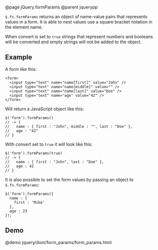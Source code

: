 @page jQuery.formParams
@parent jquerypp

`$.fn.formParams` returns an object of name-value pairs that represents values in a form.
It is able to nest values use a square bracket notation in the element name.

When convert is set to `true` strings that represent numbers and booleans will
be converted and empty strings will not be added to the object.

## Example

A form like this:

    <form>
      <input type="text" name="name[first]" value="John" />
      <input type="text" name="name[middle]" value="" />
      <input type="text" name="name[last]" value="Doe" />
      <input type="text" name="age" value="42" />
    </form>

Will return a JavaScript object like this:

    $('form').formParams()
    // -> {
    //   name : { first : "John", middle : "", last : "Doe" },
    //   age : "42"
    // }

With *convert* set to `true` it will look like this:

    $('form').formParams(true)
    // -> {
    //   name : { first : "John", last : "Doe" },
    //   age : 42
    // }

It is also possible to set the form values by passing an object to `$.fn.formParams`:

    $('form').formParams({
      name : {
        first : 'Mike'
      },
      age : 23
    });

## Demo

@demo jquery/dom/form_params/form_params.html

